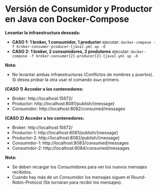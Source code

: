 # Versión de Consumidor y Productor en Java con Docker-Compose

**Levantar la infraestructura deseada:**  
* **CASO 1:**
  **1 broker, 1 consumidor, 1 productor** ejecutar: `docker-compose -f broker-consumer-producer-[java].yml up -d`  
* **CASO 2:**
  **1 broker, 2 consumidores, 2 produtores** ejecutar: `docker-compose -f broker-consumer[2]-producer[2]-[java].yml up -d`  

**Nota:**  
* No levantar ambas infraestructuras (Conflictos de nombres y puertos). Si desea probar la otra usar el comando `down` primero.

**(CASO 1) Acceder a los contenedores:**  
* Broker: http://localhost:15672/  
* Productor: http://localhost:8081/publish/{message}  
* Consumidor: http://localhost:8082/consumed/messages

**(CASO 2) Acceder a los contenedores:**  
* Broker: http://localhost:15672/  
* Productor-1: http://localhost:8081/publish/{message}
* Productor-2: http://localhost:8082/publish/{message}  
* Consumidor-1: http://localhost:8083/consumed/messages
* Consumidor-2: http://localhost:8084/consumed/messages

**Nota:**  
* Se deben recargar los Consumidores para ver los nuevos mensajes recibidos.  
* Cuando hay más de un Consumidor los mensajes siguen el Round-Robin-Protocol (Se turnaran para recibir los mensajes).
